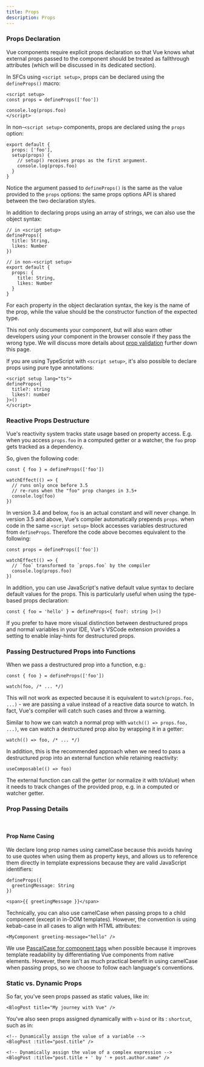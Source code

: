 ```yaml
---
title: Props
description: Props
---
```


### Props Declaration​
Vue components require explicit props declaration so that Vue knows what external props passed to the component should be treated as fallthrough attributes (which will be discussed in its dedicated section).

In SFCs using `<script setup>`, props can be declared using the `defineProps()` macro:

```
<script setup>
const props = defineProps(['foo'])

console.log(props.foo)
</script>
```

In non-`<script setup>` components, props are declared using the `props` option:

```
export default {
  props: ['foo'],
  setup(props) {
    // setup() receives props as the first argument.
    console.log(props.foo)
  }
}
```

Notice the argument passed to `defineProps()` is the same as the value provided to the `props` options: the same props options API is shared between the two declaration styles.

In addition to declaring props using an array of strings, we can also use the object syntax:

```
// in <script setup>
defineProps({
  title: String,
  likes: Number
})
```
```
// in non-<script setup>
export default {
  props: {
    title: String,
    likes: Number
  }
}
```

For each property in the object declaration syntax, the key is the name of the prop, while the value should be the constructor function of the expected type.

This not only documents your component, but will also warn other developers using your component in the browser console if they pass the wrong type. We will discuss more details about [prop validation]() further down this page.

If you are using TypeScript with `<script setup>`, it's also possible to declare props using pure type annotations:

```
<script setup lang="ts">
defineProps<{
  title?: string
  likes?: number
}>()
</script>
```

### Reactive Props Destructure ​
Vue's reactivity system tracks state usage based on property access. E.g. when you access `props.foo` in a computed getter or a watcher, the `foo` prop gets tracked as a dependency.

So, given the following code:

```
const { foo } = defineProps(['foo'])

watchEffect(() => {
  // runs only once before 3.5
  // re-runs when the "foo" prop changes in 3.5+
  console.log(foo)
})
```

In version 3.4 and below, `foo` is an actual constant and will never change. In version 3.5 and above, Vue's compiler automatically prepends `props`. when code in the same `<script setup>` block accesses variables destructured from `defineProps`. Therefore the code above becomes equivalent to the following:

```
const props = defineProps(['foo'])

watchEffect(() => {
  // `foo` transformed to `props.foo` by the compiler
  console.log(props.foo)
})
```

In addition, you can use JavaScript's native default value syntax to declare default values for the props. This is particularly useful when using the type-based props declaration:

```
const { foo = 'hello' } = defineProps<{ foo?: string }>()
```

If you prefer to have more visual distinction between destructured props and normal variables in your IDE, Vue's VSCode extension provides a setting to enable inlay-hints for destructured props.

### Passing Destructured Props into Functions​
When we pass a destructured prop into a function, e.g.:

```
const { foo } = defineProps(['foo'])

watch(foo, /* ... */)
```

This will not work as expected because it is equivalent to `watch(props.foo, ...)` - we are passing a value instead of a reactive data source to watch. In fact, Vue's compiler will catch such cases and throw a warning.

Similar to how we can watch a normal prop with `watch(() => props.foo, ...)`, we can watch a destructured prop also by wrapping it in a getter:

```
watch(() => foo, /* ... */)
```

In addition, this is the recommended approach when we need to pass a destructured prop into an external function while retaining reactivity:

```
useComposable(() => foo)
```

The external function can call the getter (or normalize it with toValue) when it needs to track changes of the provided prop, e.g. in a computed or watcher getter.

### Prop Passing Details​
<br>

#### Prop Name Casing​
We declare long prop names using camelCase because this avoids having to use quotes when using them as property keys, and allows us to reference them directly in template expressions because they are valid JavaScript identifiers:

```
defineProps({
  greetingMessage: String
})
```

```
<span>{{ greetingMessage }}</span>
```

Technically, you can also use camelCase when passing props to a child component (except in in-DOM templates). However, the convention is using kebab-case in all cases to align with HTML attributes:

```
<MyComponent greeting-message="hello" />
```

We use [PascalCase for component tags](/component/props) when possible because it improves template readability by differentiating Vue components from native elements. However, there isn't as much practical benefit in using camelCase when passing props, so we choose to follow each language's conventions.

### Static vs. Dynamic Props​
So far, you've seen props passed as static values, like in:

```
<BlogPost title="My journey with Vue" />
```

You've also seen props assigned dynamically with `v-bind` or its : `shortcut`, such as in:

```
<!-- Dynamically assign the value of a variable -->
<BlogPost :title="post.title" />

<!-- Dynamically assign the value of a complex expression -->
<BlogPost :title="post.title + ' by ' + post.author.name" />
```